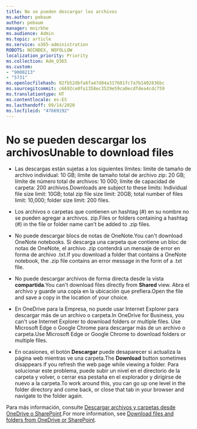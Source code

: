 ```yaml
---
title: No se pueden descargar los archivos
ms.author: pebaum
author: pebaum
manager: mnirkhe
ms.audience: Admin
ms.topic: article
ms.service: o365-administration
ROBOTS: NOINDEX, NOFOLLOW
localization_priority: Priority
ms.collection: Adm_O365
ms.custom:
- "9000213"
- "5731"
ms.openlocfilehash: 02fb52dbfa8fa47d04a317601fc7a7b1402836bc
ms.sourcegitcommit: c6692ce0fa1358ec3529e59ca0ecdfdea4cdc759
ms.translationtype: HT
ms.contentlocale: es-ES
ms.lasthandoff: 09/14/2020
ms.locfileid: "47669192"
---
```

# <a name="unable-to-download-files"></a><span data-ttu-id="40e5c-102">No se pueden descargar los archivos</span><span class="sxs-lookup"><span data-stu-id="40e5c-102">Unable to download files</span></span>

- <span data-ttu-id="40e5c-103">Las descargas están sujetas a los siguientes límites: límite de tamaño de archivo individual: 10 GB; límite de tamaño total de archivo zip: 20 GB; límite de número total de archivos: 10 000; límite de capacidad de carpeta: 200 archivos.</span><span class="sxs-lookup"><span data-stu-id="40e5c-103">Downloads are subject to these limits: Individual file size limit: 10GB; total zip file size limit: 20GB; total number of files limit: 10,000; folder size limit: 200 files.</span></span>
- <span data-ttu-id="40e5c-104">Los archivos o carpetas que contienen un hashtag (#) en su nombre no se pueden agregar a archivos. zip.</span><span class="sxs-lookup"><span data-stu-id="40e5c-104">Files or folders containing a hashtag (#) in the file or folder name can't be added to .zip files.</span></span>  
    
- <span data-ttu-id="40e5c-105">No puede descargar blocs de notas de OneNote.</span><span class="sxs-lookup"><span data-stu-id="40e5c-105">You can't download OneNote notebooks.</span></span> <span data-ttu-id="40e5c-106">Si descarga una carpeta que contiene un bloc de notas de OneNote, el archivo .zip contendrá un mensaje de error en forma de archivo .txt.</span><span class="sxs-lookup"><span data-stu-id="40e5c-106">If you download a folder that contains a OneNote notebook, the .zip file contains an error message in the form of a .txt file.</span></span>  
    
- <span data-ttu-id="40e5c-107">No puede descargar archivos de forma directa desde la vista **compartida**.</span><span class="sxs-lookup"><span data-stu-id="40e5c-107">You can't download files directly from **Shared**  view.</span></span> <span data-ttu-id="40e5c-108">Abra el archivo y guarde una copia en la ubicación que prefiera.</span><span class="sxs-lookup"><span data-stu-id="40e5c-108">Open the file and save a copy in the location of your choice.</span></span>  
    
- <span data-ttu-id="40e5c-109">En OneDrive para la Empresa, no puede usar Internet Explorer para descargar más de un archivo o carpeta.</span><span class="sxs-lookup"><span data-stu-id="40e5c-109">In OneDrive for Business, you can't use Internet Explorer to download folders or multiple files.</span></span> <span data-ttu-id="40e5c-110">Use Microsoft Edge o Google Chrome para descargar más de un archivo o carpeta.</span><span class="sxs-lookup"><span data-stu-id="40e5c-110">Use Microsoft Edge or Google Chrome to download folders or multiple files.</span></span>  
    
- <span data-ttu-id="40e5c-111">En ocasiones, el botón **Descargar** puede desaparecer si actualiza la página web mientras ve una carpeta.</span><span class="sxs-lookup"><span data-stu-id="40e5c-111">The **Download** button sometimes disappears if you refresh the web page while viewing a folder.</span></span> <span data-ttu-id="40e5c-112">Para solucionar este problema, puede subir un nivel en el directorio de la carpeta y volver, o cerrar esa pestaña en el explorador y dirigirse de nuevo a la carpeta.</span><span class="sxs-lookup"><span data-stu-id="40e5c-112">To work around this, you can go up one level in the folder directory and come back, or close that tab in your browser and navigate to the folder again.</span></span>  
    
<span data-ttu-id="40e5c-113">Para más información, consulte [Descargar archivos y carpetas desde OneDrive o SharePoint](https://support.office.com/article/download-files-and-folders-from-onedrive-or-sharepoint-5c7397b7-19c7-4893-84fe-d02e8fa5df05).</span><span class="sxs-lookup"><span data-stu-id="40e5c-113">For more information, see [Download files and folders from OneDrive or SharePoint](https://support.office.com/article/download-files-and-folders-from-onedrive-or-sharepoint-5c7397b7-19c7-4893-84fe-d02e8fa5df05).</span></span>